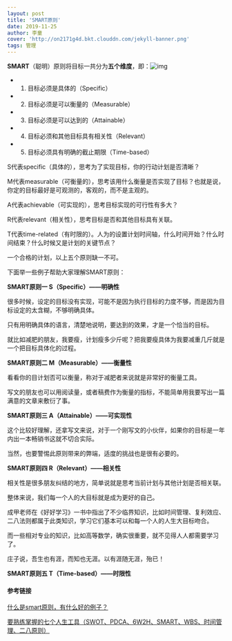 ```yaml
---
layout: post
title: 'SMART原则'
date: 2019-11-25
author: 李童
cover: 'http://on2171g4d.bkt.clouddn.com/jekyll-banner.png'
tags: 管理
---
```


**SMART**（聪明）原则将目标一共分为**五个维度**，即：![img](https://pic2.zhimg.com/80/v2-98ecfd22e2560c8bbdc842207b53c233_hd.jpg)

- 1. 目标必须是具体的（Specific）
- 2. 目标必须是可以衡量的（Measurable）
- 3. 目标必须是可以达到的（Attainable）
- 4. 目标必须和其他目标具有相关性（Relevant）
- 5. 目标必须具有明确的截止期限（Time-based）

S代表specific（具体的），思考为了实现目标，你的行动计划是否清晰？

M代表measurable（可衡量的），思考该用什么衡量是否实现了目标？也就是说，你定的目标最好是可观测的，客观的，而不是主观的。

A代表achievable（可实现的），思考目标实现的可行性有多大？

R代表relevant（相关性），思考目标是否和其他目标具有关联。

T代表time-related（有时限的）。人为的设置计划时间轴，什么时间开始？什么时间结束？什么时候又是计划的关键节点？

一个合格的计划，以上五个原则缺一不可。



下面举一些例子帮助大家理解SMART原则：

**SMART原则一 S（Specific）——明确性**

很多时候，设定的目标没有实现，可能不是因为执行目标的力度不够，而是因为目标设定的太含糊，不够明确具体。

只有用明确具体的语言，清楚地说明，要达到的效果，才是一个恰当的目标。

就比如减肥的朋友，我要瘦，计划瘦多少斤呢？把我要瘦具体为我要减重几斤就是一个把目标具体化的过程。

**SMART原则二 M（Measurable）——衡量性**

看看你的目计划否可以衡量，称对于减肥者来说就是非常好的衡量工具。

写文的朋友也可以用阅读量，或者稿费作为衡量的指标，不能简单用我要写出一篇满意的文章来敷衍了事。

**SMART原则三 A（Attainable）——可实现性**

这个比较好理解，还拿写文来说，对于一个刚写文的小伙伴，如果你的目标是一年内出一本畅销书这就不切合实际。

当然，也要警惕此原则带来的弊端，适度的挑战也是很有必要的。

**SMART原则四 R（Relevant）——相关性**

相关性是很多朋友纠结的地方，简单说就是思考当前计划与其他计划是否相关联。

整体来说，我们每一个人的大目标就是成为更好的自己。

成甲老师在《好好学习》一书中指出了不少临界知识，比如时间管理、复利效应、二八法则都属于此类知识，学习它们基本可以和每一个人的人生大目标吻合。

而一些相对专业的知识，比如高等数学，确实很重要，就不见得人人都需要学习了。

庄子说，吾生也有涯，而知也无涯。以有涯随无涯，殆已！

**SMART原则五 T（Time-based）——时限性**

#### 参考链接

[什么是smart原则，有什么好的例子？](https://www.zhihu.com/question/29546501)

[要熟练掌握的七个人生工具（SWOT、PDCA、6W2H、SMART、WBS、时间管理、二八原则）](https://zhuanlan.zhihu.com/p/29709012)

